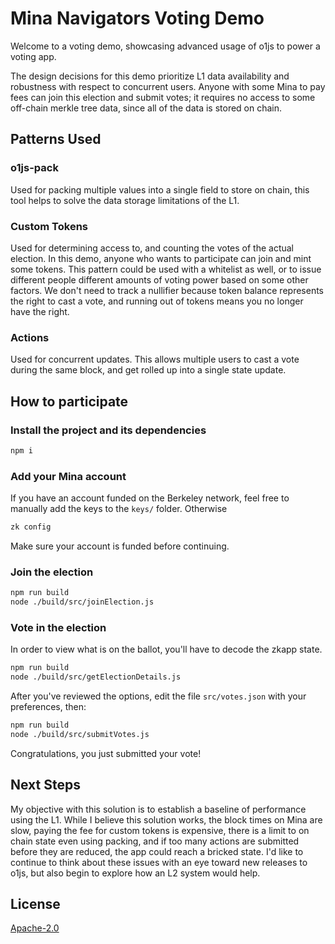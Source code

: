 # Mina Navigators Voting Demo

Welcome to a voting demo, showcasing advanced usage of o1js to power a voting app.

The design decisions for this demo prioritize L1 data availability and robustness with respect to concurrent users.  Anyone with some Mina to pay fees can join this election and submit votes; it requires no access to some off-chain merkle tree data, since all of the data is stored on chain.

## Patterns Used

### o1js-pack
Used for packing multiple values into a single field to store on chain, this tool helps to solve the data storage limitations of the L1.

### Custom Tokens
Used for determining access to, and counting the votes of the actual election.  In this demo, anyone who wants to participate can join and mint some tokens.  This pattern could be used with a whitelist as well, or to issue different people different amounts of voting power based on some other factors.  We don't need to track a nullifier because token balance represents the right to cast a vote, and running out of tokens means you no longer have the right.

### Actions
Used for concurrent updates.  This allows multiple users to cast a vote during the same block, and get rolled up into a single state update.

## How to participate

### Install the project and its dependencies
```sh
npm i
```

### Add your Mina account
If you have an account funded on the Berkeley network, feel free to manually add the keys to the `keys/` folder.  Otherwise

```sh
zk config
```

Make sure your account is funded before continuing.

### Join the election
```sh
npm run build
node ./build/src/joinElection.js
```

### Vote in the election
In order to view what is on the ballot, you'll have to decode the zkapp state.

```sh
npm run build
node ./build/src/getElectionDetails.js
```

After you've reviewed the options, edit the file `src/votes.json` with your preferences, then:

```sh
npm run build
node ./build/src/submitVotes.js
```

Congratulations, you just submitted your vote!

## Next Steps

My objective with this solution is to establish a baseline of performance using the L1.  While I believe this solution works, the block times on Mina are slow, paying the fee for custom tokens is expensive, there is a limit to on chain state even using packing, and if too many actions are submitted before they are reduced, the app could reach a bricked state.  I'd like to continue to think about these issues with an eye toward new releases to o1js, but also begin to explore how an L2 system would help.

## License

[Apache-2.0](LICENSE)
